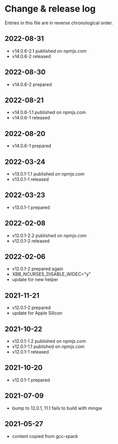 # Change & release log

Entries in this file are in reverse chronological order.

## 2022-08-31

- v14.0.6-2.1 published on npmjs.com
- v14.0.6-2 released

## 2022-08-30

- v14.0.6-2 prepared

## 2022-08-21

- v14.0.6-1.1 published on npmjs.com
- v14.0.6-1 released

## 2022-08-20

- v14.0.6-1 prepared

## 2022-03-24

- v13.0.1-1.1 published on npmjs.com
- v13.0.1-1 released

## 2022-03-23

- v13.0.1-1 prepared

## 2022-02-08

- v12.0.1-2.2 published on npmjs.com
- v12.0.1-2 released

## 2022-02-06

- v12.0.1-2 prepared again
- XBB_NCURSES_DISABLE_WIDEC="y"
- update for new helper

## 2021-11-21

- v12.0.1-2 prepared
- update for Apple Silicon

## 2021-10-22

- v12.0.1-1.2 published on npmjs.com
- v12.0.1-1.1 published on npmjs.com
- v12.0.1-1 released

## 2021-10-20

- v12.0.1-1 prepared

## 2021-07-09

- bump to 12.0.1, 11.1 fails to build with mingw

## 2021-05-27

- content copied from gcc-xpack
